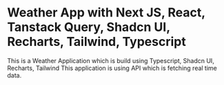 # Weather App with Next JS, React, Tanstack Query, Shadcn UI, Recharts, Tailwind, Typescript 

This is a Weather Application which is build using Typescript, Shadcn UI, Recharts, Tailwind
This application is using API which is fetching real time data.

